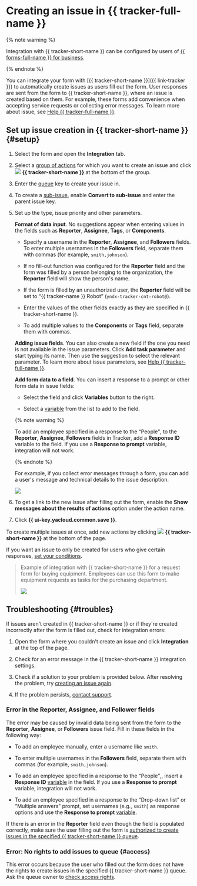 # Creating an issue in {{ tracker-full-name }}


{% note warning %}

Integration with {{ tracker-short-name }} can be configured by users of [{{ forms-full-name }} for business](forms-for-org.md).

{% endnote %}


You can integrate your form with [{{ tracker-short-name }}]({{ link-tracker }}) to automatically create issues as users fill out the form. User responses are sent from the form to {{ tracker-short-name }}, where an issue is created based on them. For example, these forms add convenience when accepting service requests or collecting error messages. To learn more about issue, see [Help {{ tracker-full-name }}](../tracker/user/create-ticket.md).

## Set up issue creation in {{ tracker-short-name }} {#setup}

1. Select the form and open the **Integration** tab.

1. Select a [group of actions](notifications.md#add-integration) for which you want to create an issue and click ![](../_assets/forms/tracker-notification-new.png) **{{ tracker-short-name }}** at the bottom of the group.

1. Enter the [queue](../tracker/queue-intro.md) key to create your issue in.

1. To create a [sub-issue](../tracker/user/create-ticket.md#subtask), enable **Convert to sub-issue** and enter the parent issue key.


1. Set up the type, issue priority and other parameters.

   **Format of data input**. No suggestions appear when entering values in the fields such as **Reporter**, **Assignee**, **Tags**, or **Components**.

   - Specify a username in the **Reporter**, **Assignee**, and **Followers** fields.
      To enter multiple usernames in the **Followers** field, separate them with commas (for example, `smith,johnson`).

   - If no fill-out function was configured for the **Reporter** field and the form was filled by a person belonging to the organization, the **Reporter** field will show the person's name.

   - If the form is filled by an unauthorized user, the **Reporter** field will be set to <q>{{ tracker-name }} Robot</q> (`yndx-tracker-cnt-robot@`).

   - Enter the values of the other fields exactly as they are specified in {{ tracker-short-name }}.

   - To add multiple values to the **Components** or **Tags** field, separate them with commas.

   **Adding issue fields**. You can also create a new field if the one you need is not available in the issue parameters. Click **Add task parameter** and start typing its name. Then use the suggestion to select the relevant parameter. To learn more about issue parameters, see [Help {{ tracker-full-name }}](../tracker/user/create-param.md).


   **Add form data to a field**. You can insert a response to a prompt or other form data in issue fields:

   - Select the field and click **Variables** button to the right.

   - Select a [variable](vars.md) from the list to add to the field.

   {% note warning %}

   To add an employee specified in a response to the <q>People</q>, to the **Reporter**, **Assignee**, **Followers** fields in Tracker, add a **Response ID** variable to the field. If you use a **Response to prompt** variable, integration will not work.

   {% endnote %}

   For example, if you collect error messages through a form, you can add a user's message and technical details to the issue description.

   ![](../_assets/forms/tracker-var-example-new.png)

1. To get a link to the new issue after filling out the form, enable the **Show messages about the results of actions** option under the action name.

1. Click **{{ ui-key.yacloud.common.save }}**.

To create multiple issues at once, add new actions by clicking ![](../_assets/forms/tracker-notification-new.png) **{{ tracker-short-name }}** at the bottom of the page.

If you want an issue to only be created for users who give certain responses, [set your conditions](notifications.md#section_xlw_rjc_tbb).

> Example of integration with {{ tracker-short-name }} for a request form for buying equipment. Employees can use this form to make equipment requests as tasks for the purchasing department.
>
> ![](../_assets/forms/tracker-example-new.png)


## Troubleshooting {#troubles}

If issues aren't created in {{ tracker-short-name }} or if they're created incorrectly after the form is filled out, check for integration errors:

1. Open the form where you couldn't create an issue and click **Integration** at the top of the page.

1. Check for an error message in the {{ tracker-short-name }} integration settings.

1. Check if a solution to your problem is provided below. After resolving the problem, try [creating an issue again](notifications.md#status).

1. If the problem persists, [contact support](feedback.md).

### Error in the Reporter, Assignee, and Follower fields

The error may be caused by invalid data being sent from the form to the **Reporter**, **Assignee**, or **Followers** issue field. Fill in these fields in the following way:

- To add an employee manually, enter a username like `smith`.

- To enter multiple usernames in the **Followers** field, separate them with commas (for example, `smith,johnson`).

- To add an employee specified in a response to the <q>People</q>,, insert a **Response ID** [variable](vars.md) in the field. If you use a **Response to prompt** variable, integration will not work.

- To add an employee specified in a response to the <q>Drop-down list</q> or <q>Multiple answers</q> prompt, set usernames (e.g., `smith`) as response options and use the **Response to prompt** [variable](vars.md).

If there is an error in the **Reporter** field even though the field is populated correctly, make sure the user filling out the form is [authorized to create issues in the specified {{ tracker-short-name }} queue](#access).

### Error: No rights to add issues to queue {#access}

This error occurs because the user who filled out the form does not have the rights to create issues in the specified {{ tracker-short-name }} queue. Ask the queue owner to [check access rights](../tracker/manager/queue-access.md).


